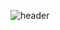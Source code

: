 ![header](https://capsule-render.vercel.app/api?text=Freez&type=waveing&color=auto&height=300&section=header&fontSize=90&animation=fadeIn)

<!--
**FREEZ2385/FREEZ2385** is a ✨ _special_ ✨ repository because its `README.md` (this file) appears on your GitHub profile.

Here are some ideas to get you started:

- 🔭 I’m currently working on ...
- 🌱 I’m currently learning ...
- 👯 I’m looking to collaborate on ...
- 🤔 I’m looking for help with ...
- 💬 Ask me about ...
- 📫 How to reach me: ...
- 😄 Pronouns: ...
- ⚡ Fun fact: ...
-->

